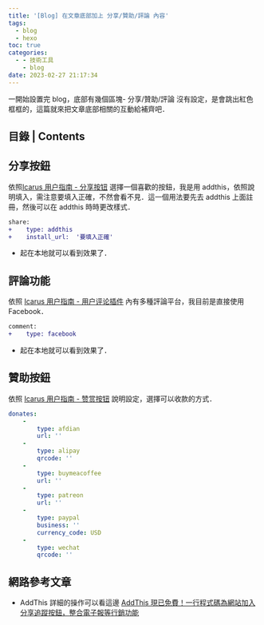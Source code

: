 ```yaml
---
title: '[Blog] 在文章底部加上 分享/贊助/評論 內容'
tags:
  - blog
  - hexo
toc: true
categories:
  - - 技術工具
    - blog
date: 2023-02-27 21:17:34
---
```


<article class="message is-info"><div class="message-body">
一開始設置完 blog，底部有幾個區塊- 分享/贊助/評論 沒有設定，是會跳出紅色框框的，這篇就來把文章底部相關的互動給補齊吧．
</div></article>

<!--more-->

## 目錄 | Contents

<div class="my-toc">
<!-- toc -->
</div>

## 分享按鈕

依照[Icarus 用户指南 - 分享按钮](http://ppoffice.github.io/hexo-theme-icarus/Plugins/Share/icarus%E7%94%A8%E6%88%B7%E6%8C%87%E5%8D%97-%E5%88%86%E4%BA%AB%E6%8C%89%E9%92%AE/) 選擇一個喜歡的按鈕，我是用 addthis，依照說明填入，需注意要填入正確，不然會看不見．這一個用法要先去 addthis 上面註冊，然後可以在 addthis 時時更改樣式．

```diff _config.icarus.yml
share:
+    type: addthis
+    install_url:  '要填入正確'
```

- 起在本地就可以看到效果了．

## 評論功能

依照 [Icarus 用户指南 - 用户评论插件](http://ppoffice.github.io/hexo-theme-icarus/Plugins/Comment/icarus%E7%94%A8%E6%88%B7%E6%8C%87%E5%8D%97-%E7%94%A8%E6%88%B7%E8%AF%84%E8%AE%BA%E6%8F%92%E4%BB%B6) 內有多種評論平台，我目前是直接使用 Facebook．

```diff _config.icarus.yml
comment:
+    type: facebook
```

- 起在本地就可以看到效果了．

## 贊助按鈕

依照 [Icarus 用户指南 - 赞赏按钮](https://ppoffice.github.io/hexo-theme-icarus/Plugins/Donation/icarus%E7%94%A8%E6%88%B7%E6%8C%87%E5%8D%97-%E8%B5%9E%E8%B5%8F%E6%8C%89%E9%92%AE) 說明設定，選擇可以收款的方式．

```_config.icarus.yml
donates:
    -
        type: afdian
        url: ''
    -
        type: alipay
        qrcode: ''
    -
        type: buymeacoffee
        url: ''
    -
        type: patreon
        url: ''
    -
        type: paypal
        business: ''
        currency_code: USD
    -
        type: wechat
        qrcode: ''

```

## 網路參考文章

<div class="ref">

- AddThis 詳細的操作可以看這邊 [AddThis 現已免費！一行程式碼為網站加入分享追蹤按鈕，整合電子報等行銷功能](https://free.com.tw/addthis/)

</div>
